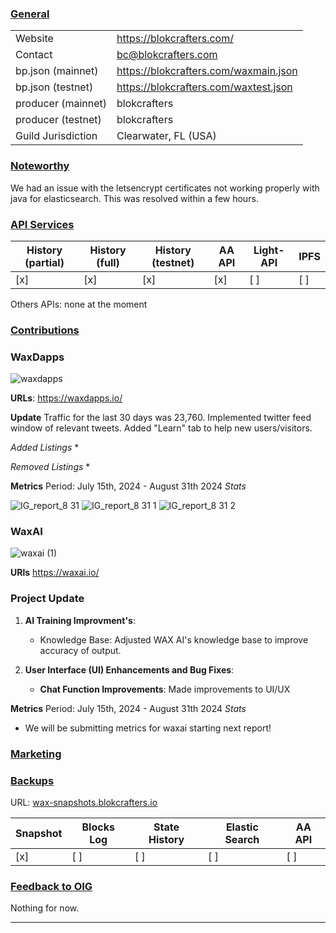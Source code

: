 ### <ins>General</ins>

|  |  |
| --- | --- |
| Website | https://blokcrafters.com/ |
| Contact | bc@blokcrafters.com |
| bp.json (mainnet) | https://blokcrafters.com/waxmain.json |
| bp.json (testnet) | https://blokcrafters.com/waxtest.json |
| producer (mainnet) | blokcrafters |
| producer (testnet) | blokcrafters |
| Guild Jurisdiction | Clearwater, FL (USA) |

### <ins>Noteworthy</ins>

We had an issue with the letsencrypt certificates not working properly with java for elasticsearch.
This was resolved within a few hours.

### <ins>API Services</ins>

| History (partial) | History (full) | History (testnet) | AA API | Light-API  | IPFS |
|--------|--------|--------|--------|--------|--------|
| [x] | [x] | [x] | [x] | [ ] | [ ] |

Others APIs: none at the moment

### <ins>Contributions</ins>

### WaxDapps
![waxdapps](https://github.com/user-attachments/assets/64450ac8-e765-424e-a37a-8b45c9b1c21a)

**URLs**: https://waxdapps.io/

**Update**
Traffic for the last 30 days was 23,760. Implemented twitter feed window of relevant tweets. Added "Learn" tab to help new users/visitors. 

*Added Listings*
* 


*Removed Listings*
* 

**Metrics**
Period: July 15th, 2024 - August 31th 2024
*Stats*

![IG_report_8 31](https://github.com/user-attachments/assets/acab9a79-f436-401b-8a51-b72cfac80c68)
![IG_report_8 31 1](https://github.com/user-attachments/assets/c9b0b0d8-3013-416b-950c-f1e0f59ea6b4)
![IG_report_8 31 2](https://github.com/user-attachments/assets/11da5ca8-538b-45a9-876c-72da11bbc8ec)




### WaxAI 
![waxai (1)](https://github.com/user-attachments/assets/7f719897-2bde-4acd-90fa-05fdbbe5ed60)



**URls** https://waxai.io/


### Project Update

1. **AI Training Improvment's**: 
   - Knowledge Base: Adjusted WAX AI's knowledge base to improve accuracy of output. 

2. **User Interface (UI) Enhancements and Bug Fixes**:
   - **Chat Function Improvements**: Made improvements to UI/UX 

**Metrics**
Period: July 15th, 2024 - August 31th 2024
*Stats*
- We will be submitting metrics for waxai starting next report! 

### <ins>Marketing</ins>



### <ins>Backups </ins>
URL: [wax-snapshots.blokcrafters.io](https://wax-snapshots.blokcrafters.io/)

| Snapshot | Blocks Log | State History | Elastic Search | AA API |
|--------|--------|--------|--------|--------|
| [x] | [ ] | [ ] | [ ] | [ ] |


### <ins>Feedback to OIG</ins>

Nothing for now.

----
